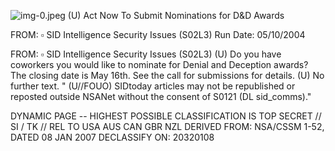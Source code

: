 ![img-0.jpeg](img-0.jpeg)
(U) Act Now To Submit Nominations for D\&D Awards

FROM: $\square$
SID Intelligence Security Issues (S02L3)
Run Date: 05/10/2004

FROM: $\square$
SID Intelligence Security Issues (S02L3)
(U) Do you have coworkers you would like to nominate for Denial and Deception awards? The closing date is May 16th. See the call for submissions for details.
(U) No further text.
" (U//FOUO) SIDtoday articles may not be republished or reposted outside NSANet without the consent of S0121 (DL sid_comms)."

DYNAMIC PAGE -- HIGHEST POSSIBLE CLASSIFICATION IS
TOP SECRET // SI / TK // REL TO USA AUS CAN GBR NZL
DERIVED FROM: NSA/CSSM 1-52, DATED 08 JAN 2007 DECLASSIFY ON: 20320108
